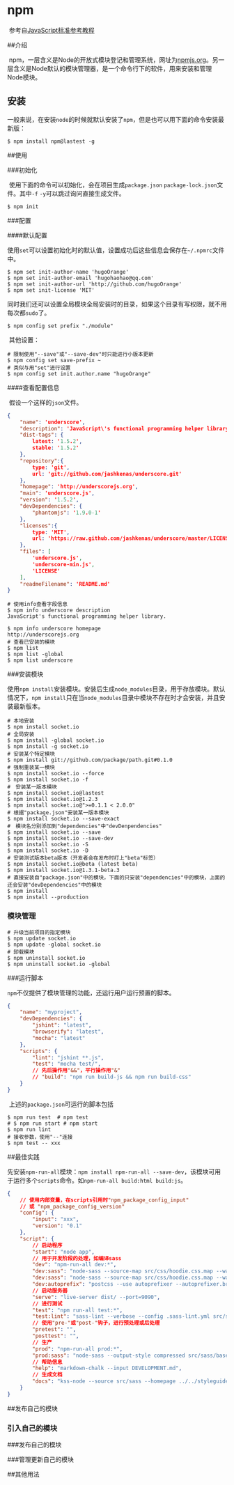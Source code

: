 # npm

​	参考自[JavaScript标准参考教程](http://javascript.ruanyifeng.com/nodejs/npm.html)

##介绍

​	npm，一层含义是Node的开放式模块登记和管理系统，网址为[npmjs.org](http://npmjs.org/)。另一层含义是Node默认的模块管理器，是一个命令行下的软件，用来安装和管理Node模块。

## 安装

​	一般来说，在安装`node`的时候就默认安装了`npm`，但是也可以用下面的命令安装最新版：

```shell
$ npm install npm@lastest -g
```

##使用

###初始化

​	使用下面的命令可以初始化，会在项目生成`package.json` `package-lock.json`文件。其中`-f` `-y`可以跳过询问直接生成文件。

```shell
$ npm init
```

###配置

####默认配置

​	使用`set`可以设置初始化时的默认值，设置成功后这些信息会保存在`~/.npmrc`文件中。

```shell
$ npm set init-author-name 'hugoOrange'
$ npm set init-author-email 'hugohaohao@qq.com'
$ npm set init-author-url 'http://github.com/hugoOrange'
$ npm set init-license 'MIT'
```

​	同时我们还可以设置全局模块全局安装时的目录，如果这个目录有写权限，就不用每次都`sudo`了。

```shell
$ npm config set prefix "./module"
```

​	其他设置：

```shell
# 限制使用"--save"或"--save-dev"时只能进行小版本更新
$ npm config set save-prefix ~
# 类似与用"set"进行设置
$ npm config set init.author.name "hugoOrange"
```

####查看配置信息

​	假设一个这样的`json`文件。

```json
{
    "name": 'underscore',
  	"description": 'JavaScript\'s functional programming helper library.',
  	"dist-tags": {
        latest: '1.5.2',
        stable: '1.5.2'
    },
  	"repository":{
        type: 'git',
     	url: 'git://github.com/jashkenas/underscore.git'
    },
    "homepage": 'http://underscorejs.org',
  	"main": 'underscore.js',
  	"version": '1.5.2',
  	"devDependencies": {
        "phantomjs": '1.9.0-1'
    },
  	"licenses":{
        type: 'MIT',
     	url: 'https://raw.github.com/jashkenas/underscore/master/LICENSE'
    },
  	"files": [
        'underscore.js',
     	'underscore-min.js',
     	'LICENSE'
    ],
  	"readmeFilename": 'README.md'
}
```

```shell
# 使用info查看字段信息
$ npm info underscore description
JavaScript's functional programming helper library.

$ npm info underscore homepage
http://underscorejs.org
# 查看已安装的模块
$ npm list
$ npm list -global
$ npm list underscore
```

###安装模块

​	使用`npm install`安装模块。安装后生成`node_modules`目录，用于存放模块。默认情况下，`npm install`只在当`node_modules`目录中模块不存在时才会安装，并且安装最新版本。

```shell
# 本地安装
$ npm install socket.io
# 全局安装
$ npm install -global socket.io
$ npm install -g socket.io
# 安装某个特定模块
$ npm install git://github.com/package/path.git#0.1.0
# 强制重装某一模块
$ npm install socket.io --force
$ npm install socket.io -f
#　安装某一版本模块
$ npm install socket.io@lastest
$ npm install socket.io@1.2.3
$ npm install socket.io@">=0.1.1 < 2.0.0"
# 根据"package.json"安装某一版本模块
$ npm install socket.io --save-exact
#　模块名分别添加到"dependencies"中"devDenpendencies"
$ npm install socket.io --save
$ npm install socket.io --save-dev
$ npm install socket.io -S
$ npm install socket.io -D
# 安装测试版本beta版本（开发者会在发布时打上"beta"标签）
$ npm install socket.io@beta (latest beta)
$ npm install socket.io@1.3.1-beta.3
# 直接安装自"package.json"中的模块，下面的只安装"dependencies"中的模块，上面的还会安装"devDependencies"中的模块
$ npm install
$ npm install --production
```

### 模块管理

```shell
# 升级当前项目的指定模块
$ npm update socket.io
$ npm update -global socket.io
# 卸载模块
$ npm uninstall socket.io
$ npm uninstall socket.io -global
```

###运行脚本

​	`npm`不仅提供了模块管理的功能，还运行用户运行预置的脚本。

```json
{
	"name": "myproject",
	"devDependencies": {
		"jshint": "latest",
		"browserify": "latest",
		"mocha": "latest"
	},
	"scripts": {
		"lint": "jshint **.js",
		"test": "mocha test/",
		// 先后操作用"&&"，平行操作用"&"
		// "build": "npm run build-js && npm run build-css"
	}
}
```

​	上述的`package.json`可运行的脚本包括

```shell
$ npm run test  # npm test
# $ npm run start # npm start
$ npm run lint
# 接收参数，使用"--"连接
$ npm test -- xxx
```

##最佳实践

​	先安装`npm-run-all`模块：`npm install npm-run-all --save-dev`，该模块可用于运行多个`scripts`命令。如`npm-run-all build:html build:js`。

```json
{
    // 使用内部变量，在scripts引用时"npm_package_config_input"
    // 或 "npm_package_config_version"
    "config": {
        "input": "xxx",
        "version": "0.1"
	},
    "script": {
        // 启动程序
        "start": "node app",
        // 用于开发阶段的处理，如编译sass
        "dev": "npm-run-all dev:*",
        "dev:sass": "node-sass --source-map src/css/hoodie.css.map --watch --output-style nested src/sass/base.scss src/css/hoodie.css",
        "dev:sass": "node-sass --source-map src/css/hoodie.css.map --watch --output-style nested src/sass/base.scss src/css/hoodie.css",
		"dev:autoprefix": "postcss --use autoprefixer --autoprefixer.browsers \"> 5%\" --output src/css/hoodie.css src/css/hoodie.css",
        // 启动服务器        
        "serve": "live-server dist/ --port=9090",
		// 进行测试
        "test": "npm run-all test:*",
        "test:lint": "sass-lint --verbose --config .sass-lint.yml src/sass/*",
        // 使用"pre-"或"post-"钩子，进行预处理或后处理
        "pretest": "",
        "posttest": "",
        // 生产
        "prod": "npm-run-all prod:*",
        "prod:sass": "node-sass --output-style compressed src/sass/base.scss src/css/prod/hoodie.min.css",
		// 帮助信息
		"help": "markdown-chalk --input DEVELOPMENT.md",
        // 生成文档
		"docs": "kss-node --source src/sass --homepage ../../styleguide.md"
    }
}
```

##发布自己的模块

### 引入自己的模块

###发布自己的模块

###管理更新自己的模块

##其他用法
